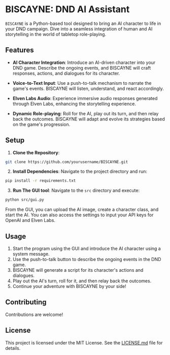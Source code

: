 # BISCAYNE: DND AI Assistant

`BISCAYNE` is a Python-based tool designed to bring an AI character to life in your DND campaign. Dive into a seamless integration of human and AI storytelling in the world of tabletop role-playing.

## Features

- **AI Character Integration**: Introduce an AI-driven character into your DND game. Describe the ongoing events, and BISCAYNE will craft responses, actions, and dialogues for its character.
  
- **Voice-to-Text Input**: Use a push-to-talk mechanism to narrate the game's events. BISCAYNE will listen, understand, and react accordingly.

- **Elven Labs Audio**: Experience immersive audio responses generated through Elven Labs, enhancing the storytelling experience.

- **Dynamic Role-playing**: Roll for the AI, play out its turn, and then relay back the outcomes. BISCAYNE will adapt and evolve its strategies based on the game's progression.

## Setup

1. **Clone the Repository**:
```bash
git clone https://github.com/yourusername/BISCAYNE.git
```

2. **Install Dependencies**:
Navigate to the project directory and run:
```bash
pip install -r requirements.txt
```

3. **Run The GUI tool**:
Navigate to the `src` directory and execute:
```bash
python src/gui.py
```
From the GUI, you can upload the AI image, create a character class, and start the AI. You can also access the settings to input your API keys for OpenAI and Elven Labs.

## Usage

1. Start the program using the GUI and introduce the AI character using a system message.
2. Use the push-to-talk button to describe the ongoing events in the DND game.
3. BISCAYNE will generate a script for its character's actions and dialogues.
4. Play out the AI's turn, roll for it, and then relay back the outcomes.
5. Continue your adventure with BISCAYNE by your side!

## Contributing

Contributions are welcome!

## License

This project is licensed under the MIT License. See the [LICENSE.md](LICENSE.md) file for details.

